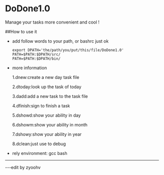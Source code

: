 # DoDone1.0
Manage your tasks more convenient and cool !

##How to use it

*   add follow words to your path, or bashrc just ok

        export DPATH='the/path/you/put/this/file/DoDone1.0'
        PATH=$PATH:$DPATH/src/
        PATH=$PATH:$DPATH/bin/

*   more information


    1.dnew:create a new day task file

    2.dtoday:look up the task of today

    3.dadd:add a new task to the task file

    4.dfinish:sign to finish a task

    5.dshowd:show your ability in day

	6.dshowm:show your ability in month

	7.dshowy:show your ability in year

	8.dclean:just use to debug

*   rely environment: gcc bash

---
---edit by zyoohv